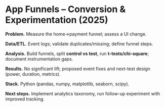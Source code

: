 # App Funnels – Conversion & Experimentation (2025)

**Problem.** Measure the home→payment funnel; assess a UI change.

**Data/ETL.** Event logs; validate duplicates/missing; define funnel steps.

**Analysis.** Build funnels, split **control vs test**, run **t-tests/chi-square**; document instrumentation gaps.

**Results.** No significant lift; proposed event fixes and next-test design (power, duration, metrics).

**Stack.** Python (pandas, numpy, matplotlib, seaborn, scipy).

**Next steps.** Implement analytics taxonomy, run follow-up experiment with improved tracking.
